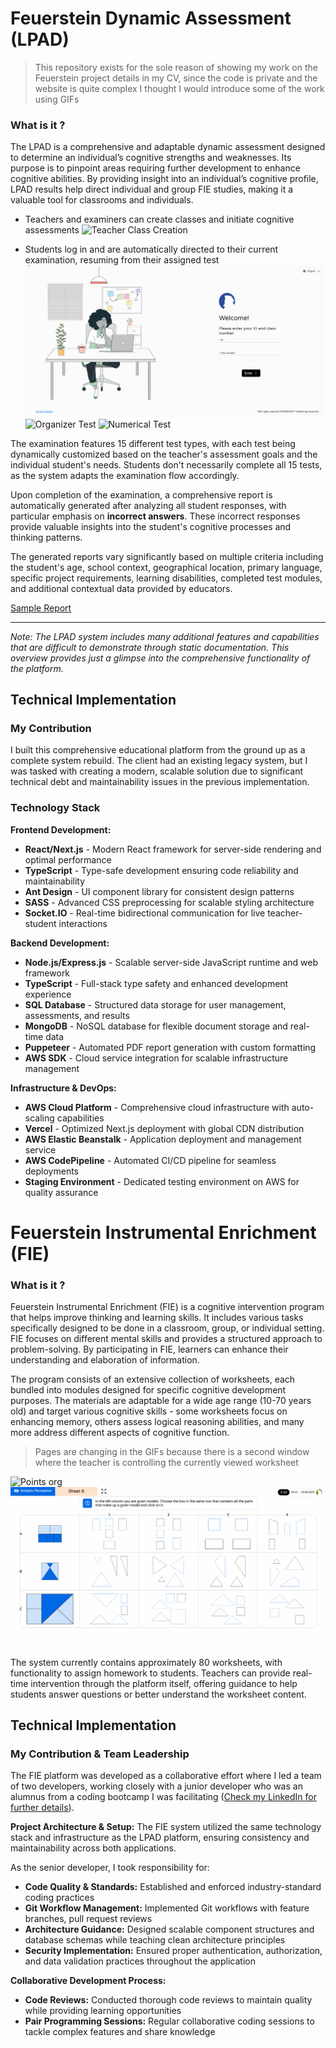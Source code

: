 # Feuerstein Dynamic Assessment (LPAD)

> This repository exists for the sole reason of showing my work on the Feuerstein project details in my CV, since the code is private and the website is quite complex I thought I would introduce some of the work using GIFs

### What is it ?
The LPAD is a comprehensive and adaptable dynamic assessment designed to determine an individual’s cognitive strengths and weaknesses. Its purpose is to pinpoint areas requiring further development to enhance cognitive abilities. By providing insight into an individual’s cognitive profile, LPAD results help direct individual and group FIE studies, making it a valuable tool for classrooms and individuals.



- Teachers and examiners can create classes and initiate cognitive assessments
![Teacher Class Creation](assets/teacher-class-creation2.gif)



- Students log in and are automatically directed to their current examination, resuming from their assigned test
![Raven Test](assets/student-raven.gif)
![Organizer Test](assets/student-organizer.gif)
![Numerical Test](assets/student-numerical.gif)


The examination features 15 different test types, with each test being dynamically customized based on the teacher's assessment goals and the individual student's needs. Students don't necessarily complete all 15 tests, as the system adapts the examination flow accordingly.

Upon completion of the examination, a comprehensive report is automatically generated after analyzing all student responses, with particular emphasis on **incorrect answers**. These incorrect responses provide valuable insights into the student's cognitive processes and thinking patterns.

The generated reports vary significantly based on multiple criteria including the student's age, school context, geographical location, primary language, specific project requirements, learning disabilities, completed test modules, and additional contextual data provided by educators.

[Sample Report](assets/report.pdf)

---

*Note: The LPAD system includes many additional features and capabilities that are difficult to demonstrate through static documentation. This overview provides just a glimpse into the comprehensive functionality of the platform.* 

## Technical Implementation

### My Contribution
I built this comprehensive educational platform from the ground up as a complete system rebuild. The client had an existing legacy system, but I was tasked with creating a modern, scalable solution due to significant technical debt and maintainability issues in the previous implementation.

### Technology Stack

**Frontend Development:**
- **React/Next.js** - Modern React framework for server-side rendering and optimal performance
- **TypeScript** - Type-safe development ensuring code reliability and maintainability  
- **Ant Design** - UI component library for consistent design patterns
- **SASS** - Advanced CSS preprocessing for scalable styling architecture
- **Socket.IO** - Real-time bidirectional communication for live teacher-student interactions

**Backend Development:**
- **Node.js/Express.js** - Scalable server-side JavaScript runtime and web framework
- **TypeScript** - Full-stack type safety and enhanced development experience
- **SQL Database** - Structured data storage for user management, assessments, and results
- **MongoDB** - NoSQL database for flexible document storage and real-time data
- **Puppeteer** - Automated PDF report generation with custom formatting
- **AWS SDK** - Cloud service integration for scalable infrastructure management

**Infrastructure & DevOps:**
- **AWS Cloud Platform** - Comprehensive cloud infrastructure with auto-scaling capabilities
- **Vercel** - Optimized Next.js deployment with global CDN distribution
- **AWS Elastic Beanstalk** - Application deployment and management service
- **AWS CodePipeline** - Automated CI/CD pipeline for seamless deployments
- **Staging Environment** - Dedicated testing environment on AWS for quality assurance



# Feuerstein Instrumental Enrichment (FIE)


### What is it ?
Feuerstein Instrumental Enrichment (FIE) is a cognitive intervention program that helps improve thinking and learning skills. It includes various tasks specifically designed to be done in a classroom, group, or individual setting. FIE focuses on different mental skills and provides a structured approach to problem-solving. By participating in FIE, learners can enhance their understanding and elaboration of information.

The program consists of an extensive collection of worksheets, each bundled into modules designed for specific cognitive development purposes. The materials are adaptable for a wide age range (10-70 years old) and target various cognitive skills - some worksheets focus on enhancing memory, others assess logical reasoning abilities, and many more address different aspects of cognitive function. 

> Pages are changing in the GIFs because there is a second window where the teacher is controlling the currently viewed worksheet

![Points org](assets/points-org.gif)
![Analytical Perception](assets/ap.gif)


The system currently contains approximately 80 worksheets, with functionality to assign homework to students. Teachers can provide real-time intervention through the platform itself, offering guidance to help students answer questions or better understand the worksheet content.

## Technical Implementation

### My Contribution & Team Leadership
The FIE platform was developed as a collaborative effort where I led a team of two developers, working closely with a junior developer who was an alumnus from a coding bootcamp I was facilitating ([Check my LinkedIn for further details](https://www.linkedin.com/in/mario-s-853802aa/)).

**Project Architecture & Setup:**
The FIE system utilized the same technology stack and infrastructure as the LPAD platform, ensuring consistency and maintainability across both applications.

As the senior developer, I took responsibility for:

- **Code Quality & Standards:** Established and enforced industry-standard coding practices
- **Git Workflow Management:** Implemented Git workflows with feature branches, pull request reviews
- **Architecture Guidance:** Designed scalable component structures and database schemas while teaching clean architecture principles
- **Security Implementation:** Ensured proper authentication, authorization, and data validation practices throughout the application

**Collaborative Development Process:**
- **Code Reviews:** Conducted thorough code reviews to maintain quality while providing learning opportunities
- **Pair Programming Sessions:** Regular collaborative coding sessions to tackle complex features and share knowledge
